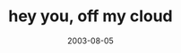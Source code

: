 ---
layout: base.njk
title : 'hey you, off my cloud' 
view_title : 'hey you, off my cloud' 
year : '2003' 
date : '2003-08-05' 
img_file : '/drawing/heyyouoffmycloud.png' 
html_file : 'heyyouoffmycloud' 
next_html : 'isthisreallyallthereis.html' 
year_order : '124' 
permalink : "title/{{html_file}}.html"
---